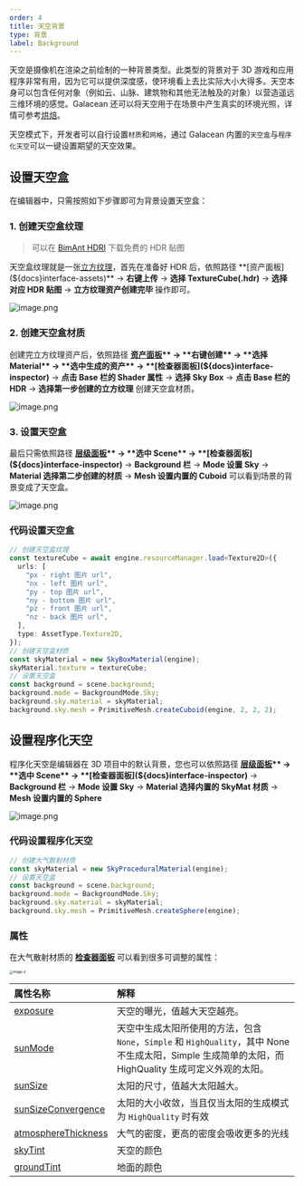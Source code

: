 ```yaml
---
order: 4
title: 天空背景
type: 背景
label: Background
---
```


天空是摄像机在渲染之前绘制的一种背景类型。此类型的背景对于 3D 游戏和应用程序非常有用，因为它可以提供深度感，使环境看上去比实际大小大得多。天空本身可以包含任何对象（例如云、山脉、建筑物和其他无法触及的对象）以营造遥远三维环境的感觉。Galacean 还可以将天空用于在场景中产生真实的环境光照，详情可参考[烘焙](${docs}graphics-light-bake)。

天空模式下，开发者可以自行设置`材质`和`网格`，通过 Galacean 内置的`天空盒`与`程序化天空`可以一键设置期望的天空效果。

## 设置天空盒

在编辑器中，只需按照如下步骤即可为背景设置天空盒：

### 1. 创建天空盒纹理

> 可以在 [BimAnt HDRI](http://hdri.bimant.com/) 下载免费的 HDR 贴图

天空盒纹理就是一张[立方纹理](${docs}graphics-texture-cube)，首先在准备好 HDR 后，依照路径 **[资产面板](${docs}interface-assets)** -> **右键上传** -> **选择 TextureCube(.hdr)** -> **选择对应 HDR 贴图** -> **立方纹理资产创建完毕** 操作即可。

![image.png](https://mdn.alipayobjects.com/huamei_yo47yq/afts/img/A*5PG6Rpo-aTwAAAAAAAAAAAAADhuCAQ/original)

### 2. 创建天空盒材质

创建完立方纹理资产后，依照路径 **[资产面板](${docs}interface-assets)** -> **右键创建** -> **选择 Material** -> **选中生成的资产** -> **[检查器面板](${docs}interface-inspector)** -> **点击 Base 栏的 Shader 属性** -> **选择 Sky Box** -> **点击 Base 栏的 HDR** -> **选择第一步创建的立方纹理** 创建天空盒材质。

![image.png](https://mdn.alipayobjects.com/huamei_yo47yq/afts/img/A*YkX9R5yfGE0AAAAAAAAAAAAADhuCAQ/original)

### 3. 设置天空盒

最后只需依照路径 **[层级面板](${docs}interface-hierarchy)** -> **选中 Scene** -> **[检查器面板](${docs}interface-inspector)** -> **Background 栏** -> **Mode 设置 Sky** -> **Material 选择第二步创建的材质** -> **Mesh 设置内置的 Cuboid** 可以看到场景的背景变成了天空盒。

![image.png](https://mdn.alipayobjects.com/huamei_yo47yq/afts/img/A*p7GoTaPzcQ0AAAAAAAAAAAAADhuCAQ/original)

### 代码设置天空盒

```typescript
// 创建天空盒纹理
const textureCube = await engine.resourceManager.load<Texture2D>({
  urls: [
    "px - right 图片 url",
    "nx - left 图片 url",
    "py - top 图片 url",
    "ny - bottom 图片 url",
    "pz - front 图片 url",
    "nz - back 图片 url",
  ],
  type: AssetType.Texture2D,
});
// 创建天空盒材质
const skyMaterial = new SkyBoxMaterial(engine);
skyMaterial.texture = textureCube;
// 设置天空盒
const background = scene.background;
background.mode = BackgroundMode.Sky;
background.sky.material = skyMaterial;
background.sky.mesh = PrimitiveMesh.createCuboid(engine, 2, 2, 2);
```

## 设置程序化天空

程序化天空是编辑器在 3D 项目中的默认背景，您也可以依照路径 **[层级面板](${docs}interface-hierarchy)** -> **选中 Scene** -> **[检查器面板](${docs}interface-inspector)** -> **Background 栏** -> **Mode 设置 Sky** -> **Material 选择内置的 SkyMat 材质** -> **Mesh 设置内置的 Sphere**

![image.png](https://mdn.alipayobjects.com/huamei_yo47yq/afts/img/A*IEX-SJKmyJEAAAAAAAAAAAAADhuCAQ/original)

### 代码设置程序化天空

```typescript
// 创建大气散射材质
const skyMaterial = new SkyProceduralMaterial(engine);
// 设置天空盒
const background = scene.background;
background.mode = BackgroundMode.Sky;
background.sky.material = skyMaterial;
background.sky.mesh = PrimitiveMesh.createSphere(engine);
```

### 属性

在大气散射材质的 **[检查器面板](${docs}interface-inspector)** 可以看到很多可调整的属性：

<img src="https://mdn.alipayobjects.com/huamei_yo47yq/afts/img/A*JlfeSJke8UYAAAAAAAAAAAAADhuCAQ/original" alt="image-4" style="zoom:40%;" />

| 属性名称                                                                    | 解释                                                                                                                                                   |
| :-------------------------------------------------------------------------- | :----------------------------------------------------------------------------------------------------------------------------------------------------- |
| [exposure](${api}core/SkyProceduralMaterial#exposure)                       | 天空的曝光，值越大天空越亮。                                                                                                                           |
| [sunMode](${api}core/SkyProceduralMaterial#sunMode)                         | 天空中生成太阳所使用的方法，包含 `None`，`Simple` 和 `HighQuality`，其中 None 不生成太阳，Simple 生成简单的太阳，而 HighQuality 生成可定义外观的太阳。 |
| [sunSize](${api}core/SkyProceduralMaterial#sunSize)                         | 太阳的尺寸，值越大太阳越大。                                                                                                                           |
| [sunSizeConvergence](${api}core/SkyProceduralMaterial#sunSizeConvergence)   | 太阳的大小收敛，当且仅当太阳的生成模式为 `HighQuality` 时有效                                                                                          |
| [atmosphereThickness](${api}core/SkyProceduralMaterial#atmosphereThickness) | 大气的密度，更高的密度会吸收更多的光线                                                                                                                 |
| [skyTint](${api}core/SkyProceduralMaterial#skyTint)                         | 天空的颜色                                                                                                                                             |
| [groundTint](${api}core/SkyProceduralMaterial#groundTint)                   | 地面的颜色                                                                                                                                             |
